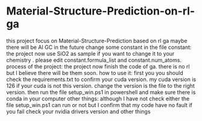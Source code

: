 # Material-Structure-Prediction-on-rl-ga
this project focus on Material-Structure-Prediction based on rl ga maybe there will be AI GC in the future
change some constant in the file constant: 
  the project now use SiO2 as sample if you want to change it to your chemistry .
  please edit constant.formula_list and constant.num_atoms.
process of the project:
  the project now finish the code of ga.
  there is no rl but I believe there will be them soon.
how to use it:
  first you you should check the requirements.txt to confirm your cuda version.
  my cuda version is 126 if your cuda is not this version. 
  change the version is the file to the right version. 
  then run the file setup_win.ps1 in powershell and make sure there is conda in your computer
other things:
although I have not check either the file setup_win.ps1 can run or not
but I confirm that my code have no fault
if you fail check your nvidia drivers version and other things
